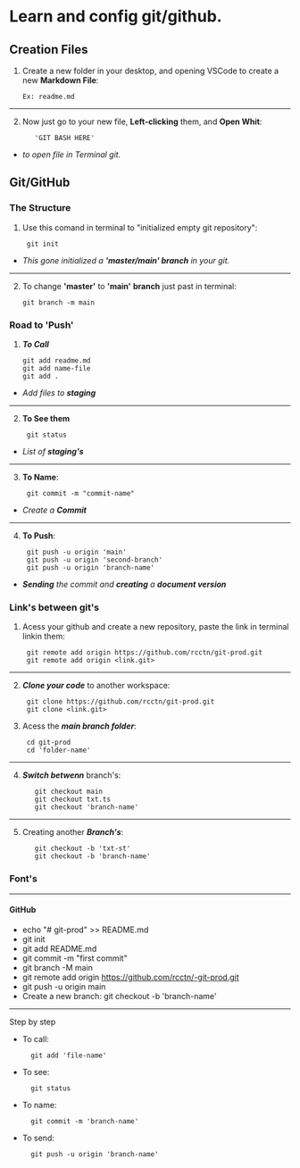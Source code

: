 # Learn and config git/github.

## Creation Files

1) Create a new folder in your desktop, and opening VSCode to create a new **Markdown File**:

       Ex: readme.md
---
2) Now just go to your new file, **Left-clicking** them, and **Open Whit**:

          'GIT BASH HERE' 

  - *to open file in Terminal git.*

## Git/GitHub
### The Structure
  1) Use this comand in terminal to "initialized empty git repository": 

          git init 

  - *This gone initialized a **'*master/main' branch*** in your git.*
---  
  2)  To change **'master'** to **'main'** **branch** just past in terminal: 
      
          git branch -m main

### Road to 'Push' 

  1)  ***To Call***

          git add readme.md 
          git add name-file 
          git add .               
  - *Add files to **staging***
---
  2) **To See them** 

          git status 
  - *List of **staging's***
---
  3) **To Name**: 
      
          git commit -m "commit-name"
  - *Create a **Commit*** 
---
  4) **To Push**:

          git push -u origin 'main' 
          git push -u origin 'second-branch'  
          git push -u origin 'branch-name'
- ***Sending** the commit and **creating** a **document version***

### Link's between git's

1) Acess your github and create a new repository, paste the link in terminal linkin them:

        git remote add origin https://github.com/rcctn/git-prod.git 
        git remote add origin <link.git>
---
2) ***Clone your code*** to another workspace:

        git clone https://github.com/rcctn/git-prod.git
        git clone <link.git>

3) Acess the ***main branch folder***: 

        cd git-prod
        cd 'folder-name'   
---         
4) ***Switch betwenn*** branch's:

          git checkout main
          git checkout txt.ts
          git checkout 'branch-name'
---
5) Creating another ***Branch's***:

          git checkout -b 'txt-st' 
          git checkout -b 'branch-name'
 
### Font's
---
#### GitHub
- echo "# git-prod" >> README.md
- git init
- git add README.md
- git commit -m "first commit"
- git branch -M main
- git remote add origin https://github.com/rcctn/-git-prod.git
- git push -u origin main
- Create a new branch: git checkout -b 'branch-name'

---

Step by step

- To call: 
        
        git add 'file-name'
- To see:  
  
        git status 

- To name: 
 
        git commit -m 'branch-name'               
- To send: 

        git push -u origin 'branch-name'
